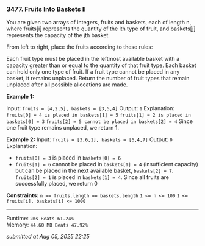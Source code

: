 ### 3477. Fruits Into Baskets II

You are given two arrays of integers, fruits and baskets, each of length n, where fruits[i] represents the quantity of the ith type of fruit, and baskets[j] represents the capacity of the jth basket.

From left to right, place the fruits according to these rules:

Each fruit type must be placed in the leftmost available basket with a capacity greater than or equal to the quantity of that fruit type.
Each basket can hold only one type of fruit.
If a fruit type cannot be placed in any basket, it remains unplaced.
Return the number of fruit types that remain unplaced after all possible allocations are made.

**Example 1:**

Input: `fruits = [4,2,5], baskets = [3,5,4]`
Output: `1`
Explanation:
`fruits[0] = 4 is placed in baskets[1] = 5`
`fruits[1] = 2 is placed in baskets[0] = 3`
`fruits[2] = 5 cannot be placed in baskets[2] = 4`
Since one fruit type remains unplaced, we return 1.

**Example 2:**
Input: `fruits = [3,6,1], baskets = [6,4,7]`
Output: `0`
Explanation:

- `fruits[0] = 3` is placed in `baskets[0] = 6`
- `fruits[1] = 6` cannot be placed in `baskets[1] = 4` (insufficient capacity) but can be placed in the next available basket, `baskets[2] = 7`.
`fruits[2] = 1` is placed in `baskets[1] = 4`.
Since all fruits are successfully placed, we return 0

**Constraints:**
`n == fruits.length == baskets.length`
`1 <= n <= 100`
`1 <= fruits[i], baskets[i] <= 1000`

---
Runtime: `2ms Beats 61.24%`   
Memory: `44.60 MB Beats 47.92%`

*submitted at Aug 05, 2025 22:25*
